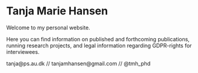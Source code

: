 # Tanja Marie Hansen

<p>Welcome to my personal website.</p>
<p>Here you can find information on published and forthcoming publications, running research projects, and legal information regarding GDPR-rights for interviewees.</p>

<p>tanja@ps.au.dk // tanjamhansen@gmail.com // @tmh_phd</p>
